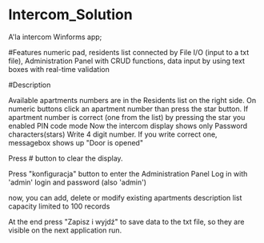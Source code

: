 # Intercom_Solution
A'la intercom Winforms app; 

#Features
numeric pad, 
residents list connected by File I/O (input to a txt file), 
Administration Panel with CRUD functions, 
data input by using text boxes with real-time validation 

#Description

Available apartments numbers are in the Residents list on the right side.
On numeric buttons click an apartment number than press the star button. 
If apartment number is correct (one from the list) by pressing the star you enabled PIN code mode
Now the intercom display shows only Password characters(stars)
Write 4 digit number. If you write correct one, messagebox shows up "Door is opened"

Press # button to clear the display.

Press "konfiguracja" button to enter the Administration Panel
Log in with 'admin' login and password (also 'admin')

now, you can add, delete or modify existing apartments description
list capacity limited to 100 records


At the end press "Zapisz i wyjdź" to save data to the txt file, so they are visible on the next application run.
